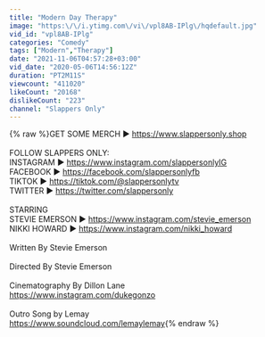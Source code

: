 ```yaml
---
title: "Modern Day Therapy"
image: "https:\/\/i.ytimg.com\/vi\/vpl8AB-IPlg\/hqdefault.jpg"
vid_id: "vpl8AB-IPlg"
categories: "Comedy"
tags: ["Modern","Therapy"]
date: "2021-11-06T04:57:28+03:00"
vid_date: "2020-05-06T14:56:12Z"
duration: "PT2M11S"
viewcount: "411020"
likeCount: "20168"
dislikeCount: "223"
channel: "Slappers Only"
---
```

{% raw %}GET SOME MERCH ▶︎ <a rel="nofollow" target="blank" href="https://www.slappersonly.shop">https://www.slappersonly.shop</a><br /><br />FOLLOW SLAPPERS ONLY:<br />INSTAGRAM ▶︎ <a rel="nofollow" target="blank" href="https://www.instagram.com/slappersonlyIG">https://www.instagram.com/slappersonlyIG</a><br />FACEBOOK ▶︎ <a rel="nofollow" target="blank" href="https://facebook.com/slappersonlyfb">https://facebook.com/slappersonlyfb</a><br />TIKTOK ▶︎ <a rel="nofollow" target="blank" href="https://tiktok.com/@slappersonlytv">https://tiktok.com/@slappersonlytv</a><br />TWITTER ▶︎ <a rel="nofollow" target="blank" href="https://twitter.com/slappersonly">https://twitter.com/slappersonly</a><br /><br />STARRING<br />STEVIE EMERSON ▶︎ <a rel="nofollow" target="blank" href="https://www.instagram.com/stevie_emerson">https://www.instagram.com/stevie_emerson</a><br />NIKKI HOWARD ▶︎ <a rel="nofollow" target="blank" href="https://www.instagram.com/nikki_howard">https://www.instagram.com/nikki_howard</a><br /><br />Written By Stevie Emerson<br /><br />Directed By Stevie Emerson<br /><br />Cinematography By Dillon Lane<br /><a rel="nofollow" target="blank" href="https://www.instagram.com/dukegonzo">https://www.instagram.com/dukegonzo</a><br /><br />Outro Song by Lemay<br /><a rel="nofollow" target="blank" href="https://www.soundcloud.com/lemaylemay">https://www.soundcloud.com/lemaylemay</a>{% endraw %}
